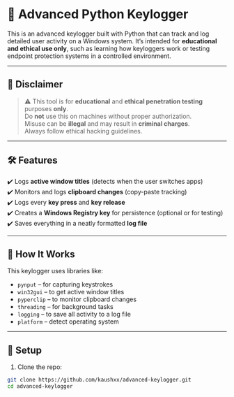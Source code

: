 # 🧠 Advanced Python Keylogger

This is an advanced keylogger built with Python that can track and log detailed user activity on a Windows system. It’s intended for **educational and ethical use only**, such as learning how keyloggers work or testing endpoint protection systems in a controlled environment.

---

## 🚨 Disclaimer

> ⚠️ This tool is for **educational** and **ethical penetration testing** purposes **only**.  
> Do **not** use this on machines without proper authorization.  
> Misuse can be **illegal** and may result in **criminal charges**.  
> Always follow ethical hacking guidelines.

---

## 🛠 Features

✔️ Logs **active window titles** (detects when the user switches apps)  
✔️ Monitors and logs **clipboard changes** (copy-paste tracking)  
✔️ Logs every **key press** and **key release**  
✔️ Creates a **Windows Registry key** for persistence (optional or for testing)  
✔️ Saves everything in a neatly formatted **log file**

---

## 📂 How It Works

This keylogger uses libraries like:

- `pynput` – for capturing keystrokes
- `win32gui` – to get active window titles
- `pyperclip` – to monitor clipboard changes
- `threading` – for background tasks
- `logging` – to save all activity to a log file
- `platform` – detect operating system

---

## 🚀 Setup

1. Clone the repo:

```bash
git clone https://github.com/kaushxx/advanced-keylogger.git
cd advanced-keylogger
